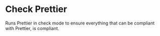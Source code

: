 # Check Prettier

Runs Prettier in check mode to ensure everything that can be compliant with Prettier, is compliant.
